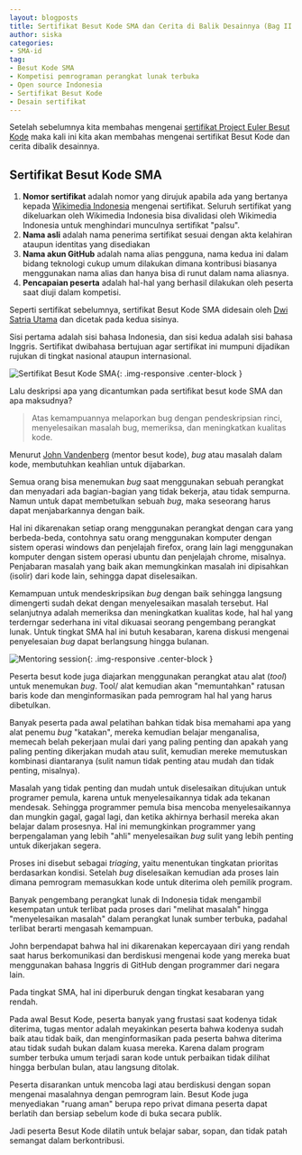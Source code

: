 ```yaml
---
layout: blogposts
title: Sertifikat Besut Kode SMA dan Cerita di Balik Desainnya (Bag II Habis)
author: siska
categories:
- SMA-id
tag:
- Besut Kode SMA
- Kompetisi pemrograman perangkat lunak terbuka
- Open source Indonesia
- Sertifikat Besut Kode 
- Desain sertifikat
---
```


Setelah sebelumnya kita membahas mengenai [sertifikat Project Euler Besut Kode](https://wikimedia-id.github.io/sma-id/2017/01/05/SertifikatBesutKodedanCeritaDesain.html) 
maka kali ini kita akan membahas mengenai sertifikat Besut Kode dan cerita dibalik desainnya. 

## Sertifikat Besut Kode SMA
1. **Nomor sertifikat** adalah nomor yang dirujuk apabila ada yang bertanya kepada [Wikimedia Indonesia](http://wikimedia.or.id/wiki/Halaman_Utama)  mengenai sertifikat. Seluruh sertifikat yang dikeluarkan oleh Wikimedia Indonesia bisa divalidasi oleh Wikimedia Indonesia untuk menghindari munculnya sertifikat "palsu". 
2. **Nama asli** adalah nama penerima sertifikat sesuai dengan akta kelahiran ataupun identitas yang disediakan
3. **Nama akun GitHub** adalah nama alias pengguna, nama kedua ini dalam bidang teknologi cukup umum dilakukan dimana kontribusi biasanya menggunakan nama alias dan hanya bisa di runut dalam nama aliasnya. 
4. **Pencapaian peserta** adalah hal-hal yang berhasil dilakukan oleh peserta saat diuji dalam kompetisi. 

Seperti sertifikat sebelumnya, sertifikat Besut Kode SMA didesain oleh [Dwi Satria Utama](https://github.com/RioSatria) dan dicetak pada kedua sisinya. 

Sisi pertama adalah sisi bahasa Indonesia, dan sisi kedua adalah sisi bahasa Inggris. Sertifikat dwibahasa bertujuan agar sertifikat ini mumpuni dijadikan rujukan di tingkat nasional ataupun internasional. 

![Sertifikat Besut Kode SMA](http://wikimedia-id.github.io/besutkode/img/blog/Sertifikat%20Besut%20Kode%20SMA.png "Sertifikat Besut Kode SMA"){: .img-responsive .center-block } 

Lalu deskripsi apa yang dicantumkan pada sertifikat besut kode SMA dan apa maksudnya? 

>Atas kemampuannya melaporkan bug dengan pendeskripsian rinci, menyelesaikan masalah bug, memeriksa, dan meningkatkan kualitas kode. 

Menurut [John Vandenberg](https://github.com/jayvdb) (mentor besut kode), *bug* atau masalah dalam kode, membutuhkan keahlian untuk dijabarkan. 

Semua orang bisa menemukan *bug* saat menggunakan sebuah perangkat dan menyadari ada bagian-bagian yang tidak bekerja, atau tidak sempurna. Namun untuk dapat membetulkan sebuah *bug*, maka seseorang harus dapat menjabarkannya dengan baik.

Hal ini dikarenakan setiap orang menggunakan perangkat dengan cara yang berbeda-beda, contohnya satu orang menggunakan komputer dengan sistem operasi windows dan penjelajah firefox, orang lain lagi menggunakan komputer dengan sistem operasi ubuntu dan penjelajah chrome, misalnya. Penjabaran masalah yang baik akan memungkinkan masalah ini dipisahkan (isolir) dari kode lain, sehingga dapat diselesaikan. 

Kemampuan untuk mendeskripsikan *bug* dengan baik sehingga langsung dimengerti sudah dekat dengan menyelesaikan masalah tersebut. Hal selanjutnya adalah  memeriksa dan meningkatkan kualitas kode, hal hal yang terderngar sederhana ini vital dikuasai seorang pengembang perangkat lunak. Untuk tingkat SMA hal ini butuh kesabaran, karena diskusi mengenai penyelesaian *bug* dapat berlangsung hingga bulanan. 

![Mentoring session](http://wikimedia-id.github.io/besutkode/img/blog/Mentoring%20session.jpg "Mentoring Session"){: .img-responsive .center-block } 

Peserta besut kode juga diajarkan menggunakan perangkat atau alat (*tool*) untuk menemukan *bug*. Tool/ alat kemudian akan "memuntahkan" ratusan baris kode dan menginformasikan pada pemrogram hal hal yang harus dibetulkan. 

Banyak peserta pada awal pelatihan bahkan tidak bisa memahami apa yang alat penemu *bug*  "katakan", mereka kemudian belajar menganalisa, memecah belah pekerjaan mulai dari yang paling penting dan apakah yang paling penting dikerjakan mudah atau sulit, kemudian mereke memutuskan kombinasi diantaranya (sulit namun tidak penting atau mudah dan tidak penting, misalnya). 

Masalah yang tidak penting dan mudah untuk diselesaikan ditujukan untuk programer pemula, karena untuk menyelesaikannya tidak ada tekanan mendesak. Sehingga programmer pemula bisa mencoba menyelesaikannya dan mungkin gagal, gagal lagi, dan ketika akhirnya berhasil mereka akan belajar dalam prosesnya. Hal ini memungkinkan programmer yang berpengalaman yang lebih "ahli" menyelesaikan *bug* sulit yang lebih penting untuk dikerjakan segera. 

Proses ini disebut sebagai *triaging*, yaitu menentukan tingkatan prioritas berdasarkan kondisi. Setelah *bug* diselesaikan kemudian ada proses lain dimana pemrogram memasukkan kode untuk diterima oleh pemilik program. 

Banyak pengembang perangkat lunak di Indonesia tidak mengambil kesempatan untuk terlibat pada proses dari "melihat masalah" hingga "menyelesaikan masalah" dalam perangkat lunak sumber terbuka, padahal terlibat berarti mengasah kemampuan. 

John berpendapat bahwa hal ini dikarenakan kepercayaan diri yang rendah saat harus berkomunikasi dan berdiskusi mengenai kode yang mereka buat menggunakan bahasa Inggris di GitHub dengan programmer dari negara lain. 

Pada tingkat SMA, hal ini diperburuk dengan tingkat kesabaran yang rendah.

Pada awal Besut Kode, peserta banyak yang frustasi saat kodenya tidak diterima, tugas mentor adalah meyakinkan peserta bahwa kodenya sudah baik atau tidak baik, dan menginformasikan pada peserta bahwa diterima atau tidak sudah bukan dalam kuasa mereka. Karena dalam program sumber terbuka umum terjadi saran kode untuk perbaikan tidak dilihat hingga berbulan bulan, atau langsung ditolak. 

Peserta disarankan untuk mencoba lagi atau berdiskusi dengan sopan mengenai masalahnya dengan pemrogram lain. Besut Kode juga menyediakan "ruang aman" berupa repo privat dimana peserta dapat berlatih dan bersiap sebelum kode di buka secara publik. 

Jadi peserta Besut Kode dilatih untuk belajar sabar, sopan, dan tidak patah semangat dalam berkontribusi. 
